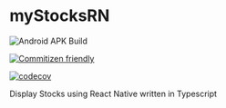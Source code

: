 # myStocksRN

![Android APK Build](https://github.com/Clumsy-Coder/myStocksRN/workflows/Android%20APK%20Build/badge.svg)

[![Commitizen friendly](https://img.shields.io/badge/commitizen-friendly-brightgreen.svg)](http://commitizen.github.io/cz-cli/)

[![codecov](https://codecov.io/gh/Clumsy-Coder/myStocksRN/branch/master/graph/badge.svg?token=WC24BII8QU)](https://codecov.io/gh/Clumsy-Coder/myStocksRN)

Display Stocks using React Native written in Typescript
